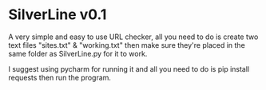 # SilverLine v0.1

A very simple and easy to use URL checker, all you need to do is create two text files "sites.txt" & "working.txt" then make sure they're placed in the same folder as SilverLine.py for it to work. 


I suggest using pycharm for running it and all you need to do is pip install requests then run the program. 
